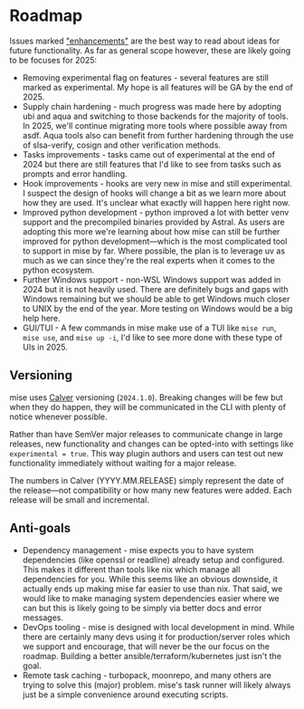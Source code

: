 # Roadmap

Issues marked ["enhancements"](https://github.com/jdx/mise/issues?q=is%3Aissue+is%3Aopen+label%3Aenhancement) are the
best way to read about ideas for future functionality. As far as general scope however, these are likely going to be
focuses for 2025:

- Removing experimental flag on features - several features are still marked as experimental. My hope is all features
  will be GA by the end of 2025.
- Supply chain hardening - much progress was made here by adopting ubi and aqua and switching to those backends for the
  majority of tools. In 2025, we'll continue migrating more tools where possible away from asdf. Aqua tools also can
  benefit from further hardening through the use of slsa-verify, cosign and other verification methods.
- Tasks improvements - tasks came out of experimental at the end of 2024 but there are still features that I'd like to
  see from tasks such as prompts and error handling.
- Hook improvements - hooks are very new in mise and still experimental. I suspect the design of hooks will change a bit
  as we learn more about how they are used. It's unclear what exactly will happen here right now.
- Improved python development - python improved a lot with better venv support and the precompiled binaries provided by
  Astral. As users are adopting this more we're learning about how mise can still be further improved for python
  development—which is the most complicated tool to support in mise by far. Where possible, the plan is to leverage uv
  as much as we can since they're the real experts when it comes to the python ecosystem.
- Further Windows support - non-WSL Windows support was added in 2024 but it is not heavily used. There are definitely
  bugs and gaps with Windows remaining but we should be able to get Windows much closer to UNIX by the end of the year.
  More testing on Windows would be a big help here.
- GUI/TUI - A few commands in mise make use of a TUI like `mise run`, `mise use`, and `mise up -i`, I'd like to see more
  done with these type of UIs in 2025.

## Versioning

mise uses [Calver](https://calver.org/) versioning (`2024.1.0`). Breaking changes will be few but when they do happen,
they will be communicated in the CLI with plenty of notice whenever possible.

Rather than have SemVer major releases to communicate change in large releases, new functionality and changes can be
opted-into with settings like `experimental = true`. This way plugin authors and users can test out new functionality
immediately without waiting for a major release.

The numbers in Calver (YYYY.MM.RELEASE) simply represent the date of the release—not compatibility or how many new
features were added. Each release will be small and incremental.

## Anti-goals

- Dependency management - mise expects you to have system dependencies (like openssl or readline) already setup and
  configured. This makes it different than tools like nix which manage all dependencies for you. While this seems like
  an obvious downside, it actually ends up making mise far easier to use than nix. That said, we would like to make
  managing system dependencies easier where we can but this is likely going to be simply via better docs and error
  messages.
- DevOps tooling - mise is designed with local development in mind. While there are certainly many devs using it for
  production/server roles which we support and encourage, that will never be the our focus on the roadmap. Building a
  better ansible/terraform/kubernetes just isn't the goal.
- Remote task caching - turbopack, moonrepo, and many others are trying to solve this (major) problem. mise's task
  runner will likely always just be a simple convenience around executing scripts.
